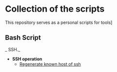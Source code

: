 # Collection of the scripts 
This repository serves as a personal scripts for tools]

## Bash Script
_ SSH._
* **SSH operation**
  - [Regenerate known host of ssh](ssh-keygen.sh)